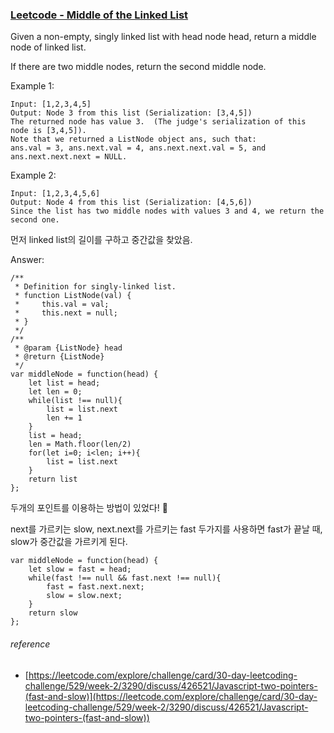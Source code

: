 ### [Leetcode - Middle of the Linked List](https://leetcode.com/explore/challenge/card/30-day-leetcoding-challenge/528/week-1/3290/)

Given a non-empty, singly linked list with head node head, return a middle node of linked list.

If there are two middle nodes, return the second middle node.


Example 1: 
```
Input: [1,2,3,4,5]
Output: Node 3 from this list (Serialization: [3,4,5])
The returned node has value 3.  (The judge's serialization of this node is [3,4,5]).
Note that we returned a ListNode object ans, such that:
ans.val = 3, ans.next.val = 4, ans.next.next.val = 5, and ans.next.next.next = NULL.
```

Example 2: 
```
Input: [1,2,3,4,5,6]
Output: Node 4 from this list (Serialization: [4,5,6])
Since the list has two middle nodes with values 3 and 4, we return the second one.
```

먼저 linked list의 길이를 구하고 중간값을 찾았음.

Answer:
```
/**
 * Definition for singly-linked list.
 * function ListNode(val) {
 *     this.val = val;
 *     this.next = null;
 * }
 */
/**
 * @param {ListNode} head
 * @return {ListNode}
 */
var middleNode = function(head) {
    let list = head;
    let len = 0;
    while(list !== null){
        list = list.next
        len += 1
    }
    list = head;
    len = Math.floor(len/2)
    for(let i=0; i<len; i++){
        list = list.next
    }
    return list
};
```

두개의 포인트를 이용하는 방법이 있었다! :eyes: 

next를 가르키는 slow, next.next를 가르키는 fast 두가지를 사용하면 fast가 끝날 때, slow가 중간값을 가르키게 된다.

```
var middleNode = function(head) {
    let slow = fast = head;
    while(fast !== null && fast.next !== null){
        fast = fast.next.next;
        slow = slow.next;
    }
    return slow
};
```

###### reference
* [https://leetcode.com/explore/challenge/card/30-day-leetcoding-challenge/529/week-2/3290/discuss/426521/Javascript-two-pointers-(fast-and-slow)](https://leetcode.com/explore/challenge/card/30-day-leetcoding-challenge/529/week-2/3290/discuss/426521/Javascript-two-pointers-(fast-and-slow))
